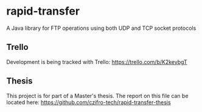 # rapid-transfer
A Java library for FTP operations using both UDP and TCP socket protocols


Trello
-----------

Development is being tracked with Trello: https://trello.com/b/K2keybgT

Thesis
-----------

This project is for part of a Master's thesis. The report on this file can be located here: https://github.com/czifro-tech/rapid-transfer-thesis
